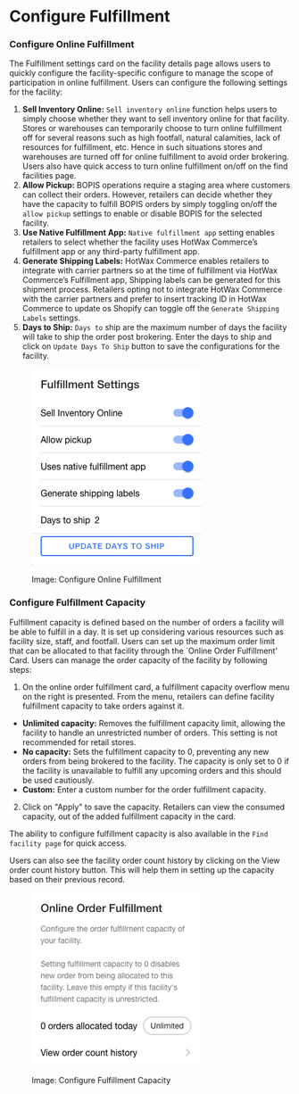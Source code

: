 # Configure Fulfillment

### Configure Online Fulfillment

The Fulfillment settings card on the facility details page allows users to quickly configure the facility-specific configure to manage the scope of participation in online fulfillment. Users can configure the following settings for the facility:

1. **Sell Inventory Online:** `Sell inventory online` function helps users to simply choose whether they want to sell inventory online for that facility. Stores or warehouses can temporarily choose to turn online fulfillment off for several reasons such as high footfall, natural calamities, lack of resources for fulfillment, etc. Hence in such situations stores and warehouses are turned off for online fulfillment to avoid order brokering. Users also have quick access to turn online fulfillment on/off on the find facilities page.
2. **Allow Pickup:** BOPIS operations require a staging area where customers can collect their orders. However, retailers can decide whether they have the capacity to fulfill BOPIS orders by simply toggling on/off the `allow pickup` settings to enable or disable BOPIS for the selected facility.
3. **Use Native Fulfillment App:** `Native fulfillment app` setting enables retailers to select whether the facility uses HotWax Commerce’s fulfillment app or any third-party fulfillment app.
4. **Generate Shipping Labels:** HotWax Commerce enables retailers to integrate with carrier partners so at the time of fulfillment via HotWax Commerce’s Fulfillment app, Shipping labels can be generated for this shipment process. Retailers opting not to integrate HotWax Commerce with the carrier partners and prefer to insert tracking ID in HotWax Commerce to update os Shopify can toggle off the `Generate Shipping Labels` settings.
5. **Days to Ship:** `Days to` ship are the maximum number of days the facility will take to ship the order post brokering. Enter the days to ship and click on `Update Days To Ship` button to save the configurations for the facility.



<figure><img src="../.gitbook/assets/Fulfillment Settings.png" alt=""><figcaption><p>Image: Configure Online Fulfillment</p></figcaption></figure>

### Configure Fulfillment Capacity

Fulfillment capacity is defined based on the number of orders a facility will be able to fulfill in a day. It is set up considering various resources such as facility size, staff, and footfall. Users can set up the maximum order limit that can be allocated to that facility through the \`Online Order Fulfillment' Card. Users can manage the order capacity of the facility by following steps:

1. On the online order fulfillment card, a fulfillment capacity overflow menu on the right is presented. From the menu, retailers can define facility fulfillment capacity to take orders against it.

* **Unlimited capacity:** Removes the fulfillment capacity limit, allowing the facility to handle an unrestricted number of orders. This setting is not recommended for retail stores.
* **No capacity:** Sets the fulfillment capacity to 0, preventing any new orders from being brokered to the facility. The capacity is only set to 0 if the facility is unavailable to fulfill any upcoming orders and this should be used cautiously.
* **Custom:** Enter a custom number for the order fulfillment capacity.

2. Click on "Apply" to save the capacity. Retailers can view the consumed capacity, out of the added fulfillment capacity in the card.

The ability to configure fulfillment capacity is also available in the `Find facility page` for quick access.

Users can also see the facility order count history by clicking on the View order count history button. This will help them in setting up the capacity based on their previous record.

<figure><img src="../.gitbook/assets/Online Order Fulfillment.png" alt=""><figcaption><p>Image: Configure Fulfillment Capacity</p></figcaption></figure>
